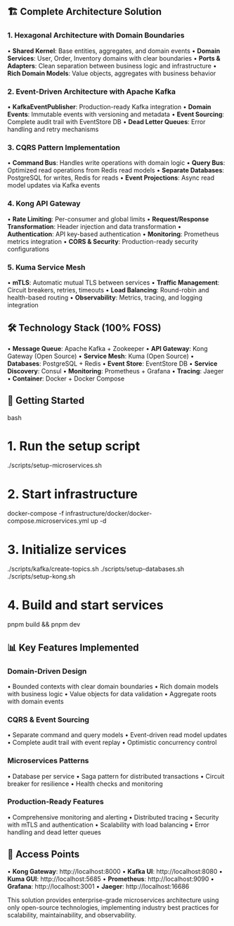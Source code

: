 ## 🏗️ Complete Architecture Solution

### **1. Hexagonal Architecture with Domain Boundaries**
• **Shared Kernel**: Base entities, aggregates, and domain events
• **Domain Services**: User, Order, Inventory domains with clear boundaries
• **Ports & Adapters**: Clean separation between business logic and infrastructure
• **Rich Domain Models**: Value objects, aggregates with business behavior

### **2. Event-Driven Architecture with Apache Kafka**
• **KafkaEventPublisher**: Production-ready Kafka integration
• **Domain Events**: Immutable events with versioning and metadata
• **Event Sourcing**: Complete audit trail with EventStore DB
• **Dead Letter Queues**: Error handling and retry mechanisms

### **3. CQRS Pattern Implementation**
• **Command Bus**: Handles write operations with domain logic
• **Query Bus**: Optimized read operations from Redis read models
• **Separate Databases**: PostgreSQL for writes, Redis for reads
• **Event Projections**: Async read model updates via Kafka events

### **4. Kong API Gateway**
• **Rate Limiting**: Per-consumer and global limits
• **Request/Response Transformation**: Header injection and data transformation
• **Authentication**: API key-based authentication
• **Monitoring**: Prometheus metrics integration
• **CORS & Security**: Production-ready security configurations

### **5. Kuma Service Mesh**
• **mTLS**: Automatic mutual TLS between services
• **Traffic Management**: Circuit breakers, retries, timeouts
• **Load Balancing**: Round-robin and health-based routing
• **Observability**: Metrics, tracing, and logging integration

## 🛠️ Technology Stack (100% FOSS)

• **Message Queue**: Apache Kafka + Zookeeper
• **API Gateway**: Kong Gateway (Open Source)
• **Service Mesh**: Kuma (Open Source)
• **Databases**: PostgreSQL + Redis
• **Event Store**: EventStore DB
• **Service Discovery**: Consul
• **Monitoring**: Prometheus + Grafana
• **Tracing**: Jaeger
• **Container**: Docker + Docker Compose

## 🚀 Getting Started

bash
# 1. Run the setup script
./scripts/setup-microservices.sh

# 2. Start infrastructure
docker-compose -f infrastructure/docker/docker-compose.microservices.yml up -d

# 3. Initialize services
./scripts/kafka/create-topics.sh
./scripts/setup-databases.sh
./scripts/setup-kong.sh

# 4. Build and start services
pnpm build && pnpm dev


## 📊 Key Features Implemented

### **Domain-Driven Design**
• Bounded contexts with clear domain boundaries
• Rich domain models with business logic
• Value objects for data validation
• Aggregate roots with domain events

### **CQRS & Event Sourcing**
• Separate command and query models
• Event-driven read model updates
• Complete audit trail with event replay
• Optimistic concurrency control

### **Microservices Patterns**
• Database per service
• Saga pattern for distributed transactions
• Circuit breaker for resilience
• Health checks and monitoring

### **Production-Ready Features**
• Comprehensive monitoring and alerting
• Distributed tracing
• Security with mTLS and authentication
• Scalability with load balancing
• Error handling and dead letter queues

## 🔗 Access Points

• **Kong Gateway**: http://localhost:8000
• **Kafka UI**: http://localhost:8080
• **Kuma GUI**: http://localhost:5685
• **Prometheus**: http://localhost:9090
• **Grafana**: http://localhost:3001
• **Jaeger**: http://localhost:16686

This solution provides enterprise-grade microservices architecture using only open-source 
technologies, implementing industry best practices for scalability, maintainability, and 
observability.